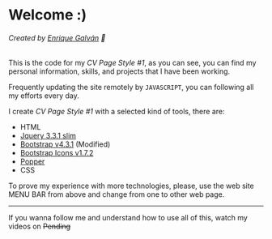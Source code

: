 # Welcome :) 
###### Created by [Enrique Galván](https://www.facebook.com/EnriqueGalvan.Dev/) :raccoon:	

This is the code for my _CV Page Style #1_, as you can see, you can find my personal information, skills, and projects that I have been working.

Frequently updating the site remotely by `JAVASCRIPT`, you can following all my efforts every day.

I create _CV Page Style #1_ with a selected kind of tools, there are:

- HTML
- [Jquery 3.3.1 slim](https://code.jquery.com/jquery-3.3.1.slim.min.js)
- [Bootstrap v4.3.1](https://getbootstrap.com/docs/4.3/getting-started/download/) (Modified)
- [Bootstrap Icons v1.7.2](https://icons.getbootstrap.com/)
- [Popper](https://cdnjs.cloudflare.com/ajax/libs/popper.js/1.14.7/umd/popper.min.js)
- CSS

To prove my experience with more technologies, please, use the web site MENU BAR from above and change from one to other web page.

<hr>

If you wanna follow me and understand how to use all of this, watch my videos on ~~Pending~~	

